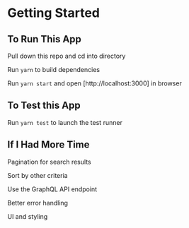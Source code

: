 # Getting Started

## To Run This App

Pull down this repo and cd into directory

Run `yarn` to build dependencies

Run `yarn start` and open [http://localhost:3000] in browser

## To Test this App

Run `yarn test` to launch the test runner

## If I Had More Time

Pagination for search results

Sort by other criteria

Use the GraphQL API endpoint 

Better error handling

UI and styling